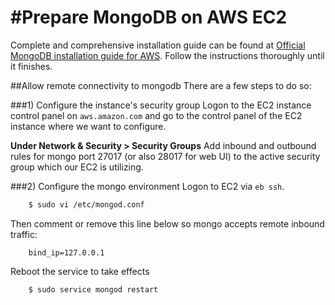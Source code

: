 #Prepare MongoDB on AWS EC2
==========================

Complete and comprehensive installation guide can be found at <a href="http://docs.mongodb.org/ecosystem/platforms/amazon-ec2/">Official MongoDB installation guide for AWS</a>. Follow the instructions thoroughly until it finishes.

##Allow remote connectivity to mongodb
There are a few steps to do so:

###1) Configure the instance's security group
Logon to the EC2 instance control panel on `aws.amazon.com` and go to the control panel of the EC2 instance where we want to configure.

<b>Under Network & Security > Security Groups</b>
Add inbound and outbound rules for mongo port 27017 (or also 28017 for web UI) to the active security group which our EC2 is utilizing.

###2) Configure the mongo environment
Logon to EC2 via `eb ssh`. 

```bash
	$ sudo vi /etc/mongod.conf
```

Then comment or remove this line below so mongo accepts remote inbound traffic:

```
	bind_ip=127.0.0.1
```

Reboot the service to take effects

```bash
	$ sudo service mongod restart
```